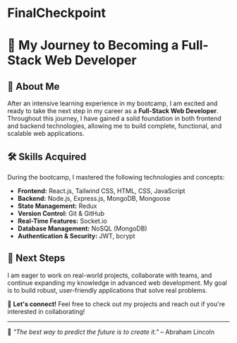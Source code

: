 # FinalCheckpoint
# 🚀 My Journey to Becoming a Full-Stack Web Developer

## 🌟 About Me
After an intensive learning experience in my bootcamp, I am excited and ready to take the next step in my career as a **Full-Stack Web Developer**. Throughout this journey, I have gained a solid foundation in both frontend and backend technologies, allowing me to build complete, functional, and scalable web applications.

## 🛠️ Skills Acquired
During the bootcamp, I mastered the following technologies and concepts:
- **Frontend:** React.js, Tailwind CSS, HTML, CSS, JavaScript  
- **Backend:** Node.js, Express.js, MongoDB, Mongoose  
- **State Management:** Redux  
- **Version Control:** Git & GitHub  
- **Real-Time Features:** Socket.io  
- **Database Management:** NoSQL (MongoDB)  
- **Authentication & Security:** JWT, bcrypt  

## 🎯 Next Steps
I am eager to work on real-world projects, collaborate with teams, and continue expanding my knowledge in advanced web development. My goal is to build robust, user-friendly applications that solve real problems.

📩 **Let's connect!** Feel free to check out my projects and reach out if you're interested in collaborating!

---
🚀 *"The best way to predict the future is to create it."* – Abraham Lincoln  
